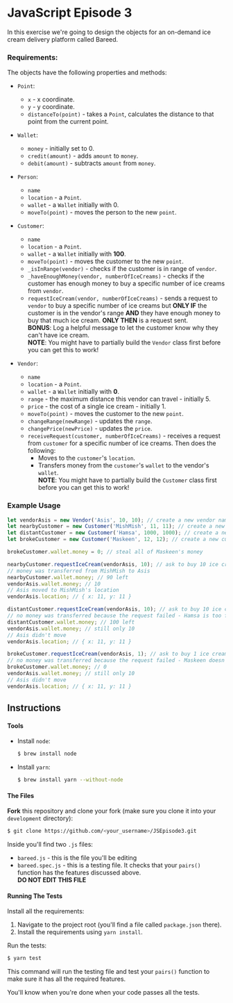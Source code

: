 # JavaScript Episode 3

In this exercise we're going to design the objects for an on-demand ice cream
delivery platform called Bareed.

### Requirements:

The objects have the following properties and methods:

* `Point`:
  * `x` - x coordinate.
  * `y` - y coordinate.
  * `distanceTo(point)` - takes a `Point`, calculates the distance to that point
  from the current point.

* `Wallet`:
  * `money` - initially set to 0.
  * `credit(amount)` - adds `amount` to `money`.
  * `debit(amount)` - subtracts `amount` from `money`.

* `Person`:
  * `name`
  * `location` - a `Point`.
  * `wallet` - a `Wallet` initially with 0.
  * `moveTo(point)` - moves the person to the new `point`.

* `Customer`:
  * `name`
  * `location` - a `Point`.
  * `wallet` - a `Wallet` initially with **100**.
  * `moveTo(point)` - moves the customer to the new `point`.
  * `_isInRange(vendor)` - checks if the customer is in range of `vendor`.
  * `_haveEnoughMoney(vendor, numberOfIceCreams)` - checks if the customer
  has enough money to buy a specific number of ice creams from `vendor`.
  * `requestIceCream(vendor, numberOfIceCreams)` - sends a request to
  `vendor` to buy a specific number of ice creams but **ONLY IF** the customer
  is in the vendor's range **AND** they have enough money to buy that much
  ice cream. **ONLY THEN** is a request sent.  
  **BONUS**: Log a helpful message to let the customer know why they can't have ice cream.  
  **NOTE**: You might have to partially build the `Vendor` class first
  before you can get this to work!

* `Vendor`:
  * `name`
  * `location` - a `Point`.
  * `wallet` - a `Wallet` initially with **0**.
  * `range` - the maximum distance this vendor can travel - initially 5.
  * `price` - the cost of a single ice cream - initially 1.
  * `moveTo(point)` - moves the customer to the new `point`.
  * `changeRange(newRange)` - updates the `range`.
  * `changePrice(newPrice)` - updates the `price`.
  * `receiveRequest(customer, numberOfIceCreams)` -  receives a request from `customer` for a specific number of ice creams. Then does the following:
    * Moves to the `customer`'s `location`.
    * Transfers money from the `customer`'s `wallet` to the vendor's `wallet`.  
  **NOTE**: You might have to partially build the `Customer` class first
  before you can get this to work!

### Example Usage

```javascript
let vendorAsis = new Vendor('Asis', 10, 10); // create a new vendor named Asis at location (10,10)
let nearbyCustomer = new Customer('MishMish', 11, 11); // create a new customer named MishMish at location (11,11)
let distantCustomer = new Customer('Hamsa', 1000, 1000); // create a new customer named Hamsa at location (1000,1000)
let brokeCustomer = new Customer('Maskeen', 12, 12); // create a new customer named Maskeen at location (12,12)

brokeCustomer.wallet.money = 0; // steal all of Maskeen's money

nearbyCustomer.requestIceCream(vendorAsis, 10); // ask to buy 10 ice creams from Asis
// money was transferred from MishMish to Asis
nearbyCustomer.wallet.money; // 90 left
vendorAsis.wallet.money; // 10
// Asis moved to MishMish's location
vendorAsis.location; // { x: 11, y: 11 }

distantCustomer.requestIceCream(vendorAsis, 10); // ask to buy 10 ice creams from Asis
// no money was transferred because the request failed - Hamsa is too far away
distantCustomer.wallet.money; // 100 left
vendorAsis.wallet.money; // still only 10
// Asis didn't move
vendorAsis.location; // { x: 11, y: 11 }

brokeCustomer.requestIceCream(vendorAsis, 1); // ask to buy 1 ice creams from Asis
// no money was transferred because the request failed - Maskeen doesn't have enough money to buy even one ice cream :(
brokeCustomer.wallet.money; // 0
vendorAsis.wallet.money; // still only 10
// Asis didn't move
vendorAsis.location; // { x: 11, y: 11 }
```

## Instructions

#### Tools

* Install `node`:
  ```bash
  $ brew install node
  ```
* Install `yarn`:
  ```bash
  $ brew install yarn --without-node
  ```

#### The Files

**Fork** this repository and clone your fork (make sure you clone it into your `development` directory):

```bash
$ git clone https://github.com/<your_username>/JSEpisode3.git
```

Inside you'll find two `.js` files:

* `bareed.js` - this is the file you'll be editing
* `bareed.spec.js` - this is a testing file. It checks that your `pairs()` function has the features discussed above.   
  **DO NOT EDIT THIS FILE**

#### Running The Tests

Install all the requirements:

  1. Navigate to the project root (you'll find a file called `package.json` there).
  2. Install the requirements using `yarn install`.

Run the tests:

```bash
$ yarn test
```

This command will run the testing file and test your `pairs()` function to make sure it has all the required features.  

You'll know when you're done when your code passes all the tests.
